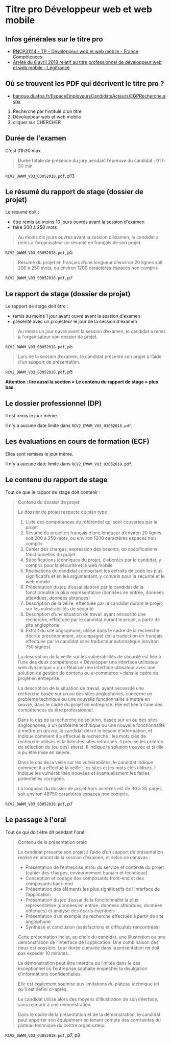 # Titre pro Développeur web et web mobile

## Infos générales sur le titre pro

- [RNCP31114 - TP - Développeur web et web mobile - France Compétences](https://www.francecompetences.fr/recherche/rncp/31114/)
- [Arrêté du 6 avril 2018 relatif au titre professionnel de développeur web et web mobile - Légifrance](https://www.legifrance.gouv.fr/jorf/id/JORFTEXT000036805882)

## Où se trouvent les PDF qui décrivent le titre pro ?

- [banque.di.afpa.fr/EspaceEmployeursCandidatsActeurs/EGPRecherche.aspx](https://www.banque.di.afpa.fr/EspaceEmployeursCandidatsActeurs/EGPRecherche.aspx)

1. Recherche par l'intitulé d'un titre
2. Développeur web et web mobile
3. cliquer sur CHERCHER

## Durée de l'examen

C'est 01h30 max.

> Durée totale de présence du jury pendant l’épreuve du candidat : 01 h 30 min

`RCV2_DWWM_V03_03052018.pdf`, p13

## Le résumé du rapport de stage (dossier de projet)

Le résumé doit :

- être remis au moins 10 jours ouvrés avant la session d'examen
- faire 200 à 250 mots

> Au moins dix jours ouvrés avant la session d’examen, le candidat a remis à l’organisateur un résumé en français de son projet.

`RCV2_DWWM_V03_03052018.pdf`, p5

> Résumé du projet en français d’une longueur d’environ 20 lignes soit 200 à 250 mots, ou environ 1200 caractères espaces non compris

`RCV2_DWWM_V03_03052018.pdf`, p7

## Le rapport de stage (dossier de projet)

Le rapport de stage doit être :

- remis au moins 1 jour avant ouvré avant la session d'examen
- présenté avec un projecteur le jour de la session d'examen

> Au moins un jour ouvré avant la session d’examen, le candidat a remis à l'organisateur son dossier de projet.

`RCV2_DWWM_V03_03052018.pdf`, p5

> Lors de la session d’examen, le candidat présente son projet à l’aide d’un support de présentation.

`RCV2_DWWM_V03_03052018.pdf`, p5

**Attention : lire aussi la section « Le contenu du rapport de stage » plus bas.**

## Le dossier professionnel (DP)

Il est remis le jour même.

Il n'y a aucune date limite dans `RCV2_DWWM_V03_03052018.pdf`.

## Les évaluations en cours de formation (ECF)

Elles sont remises le jour même.

Il n'y a aucune date limite dans `RCV2_DWWM_V03_03052018.pdf`.

## Le contenu du rapport de stage

Tout ce que le rappor de stage doit contenir :

> Contenu du dossier de projet
>
> Le dossier de projet respecte ce plan type :
>
> 1. Liste des compétences du référentiel qui sont couvertes par le projet
> 2. Résumé du projet en français d’une longueur d’environ 20 lignes soit 200 à 250 mots, ou environ 1200 caractères espaces non compris
> 3. Cahier des charges, expression des besoins, ou spécifications fonctionnelles du projet
> 4. Spécifications techniques du projet, élaborées par le candidat, y compris pour la sécurité et le web mobile
> 5. Réalisations du candidat comportant les extraits de code les plus significatifs et en les argumentant, y compris pour la sécurité et le web mobile
> 6. Présentation du jeu d’essai élaboré par le candidat de la fonctionnalité la plus représentative (données en entrée, données attendues, données obtenues)
> 7. Description de la veille, effectuée par le candidat durant le projet, sur les vulnérabilités de sécurité
> 8. Description d’une situation de travail ayant nécessité une recherche, effectuée par le candidat durant le projet, à partir de site anglophone
> 9. Extrait du site anglophone, utilisé dans le cadre de la recherche décrite précédemment, accompagné de la traduction en français effectuée par le candidat sans traducteur automatique (environ 750 signes).
>
> La description de la veille sur les vulnérabilités de sécurité est liée à l’une des deux compétences « Développer une interface utilisateur web dynamique » ou « Réaliser une interface utilisateur avec une solution de gestion de contenu ou e-commerce » dans le cadre du projet en entreprise.
>
> La description de la situation de travail, ayant nécessité une recherche basée sur un ou des sites anglophones, concerne un problème technique ou une nouvelle fonctionnalité à mettre en œuvre, dans le cadre du projet en entreprise. Elle est liée à l’une des compétences du titre professionnel.
>
> Dans le cas de la recherche de solution, basée sur un ou des sites anglophones, à un problème technique ou une nouvelle fonctionnalité à mettre en œuvre, le candidat décrit le besoin d’information, et indique comment il a effectué la recherche : les mots clés de recherche utilisés et la liste des sites retournés. Il précise les critères de sélection du (ou des) site(s). Il indique la solution trouvée et si elle a pu être mise en œuvre.
>
> Dans le cas de la veille sur les vulnérabilités, le candidat indique comment il a effectué la veille : les sites et les mots clés utilisés. Il indique les vulnérabilités trouvées et éventuellement les failles potentielles corrigées.
>
> La longueur du dossier de projet hors annexes est de 30 à 35 pages, soit environ 48750 caractères espaces non compris.

`RCV2_DWWM_V03_03052018.pdf`, p7

## Le passage à l'oral

Tout ce qui doit être dit pendant l'oral :

> Contenu de la présentation orale
>
> Le candidat présente son projet à l’aide d’un support de présentation réalisé en amont de la session d’examen, et selon ce canevas :
>
> - Présentation de l’entreprise et/ou du service et contexte du projet (cahier des charges, environnement humain et technique)
> - Conception et codage des composants front-end et des composants back-end
> - Présentation des éléments les plus significatifs de l’interface de l’application
> - Présentation du jeu d’essai de la fonctionnalité la plus représentative (données en entrée, données attendues, données obtenues) et analyse des écarts éventuels
> - Présentation d’un exemple de recherche effectuée à partir de site anglophone
> - Synthèse et conclusion (satisfactions et difficultés rencontrées)
>
> Cette présentation inclut, au choix du candidat, une illustration ou une démonstration de l’interface de l’application. Une combinaison des deux est possible. Leur durée cumulée dans la présentation ne doit pas excéder 10 minutes.
>
> La démonstration peut être interdite ou limitée dans le cas exceptionnel où l’entreprise souhaite empêcher la divulgation d’informations confidentielles.
>
> Elle est également soumise aux limitations du plateau technique tel qu’il est défini ci-après.
>
> Le candidat utilise alors des moyens d’illustration de son interface, sans recourir à une démonstration.
>
> Dans le cadre de la présentation et de la démonstration, le candidat peut apporter son équipement en tenant compte des contraintes du plateau technique du centre organisateur.

`RCV2_DWWM_V03_03052018.pdf`, p7, p8

